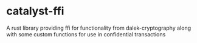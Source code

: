 # catalyst-ffi
A rust library providing ffi for functionality from dalek-cryptography along with some custom functions for use in confidential transactions
